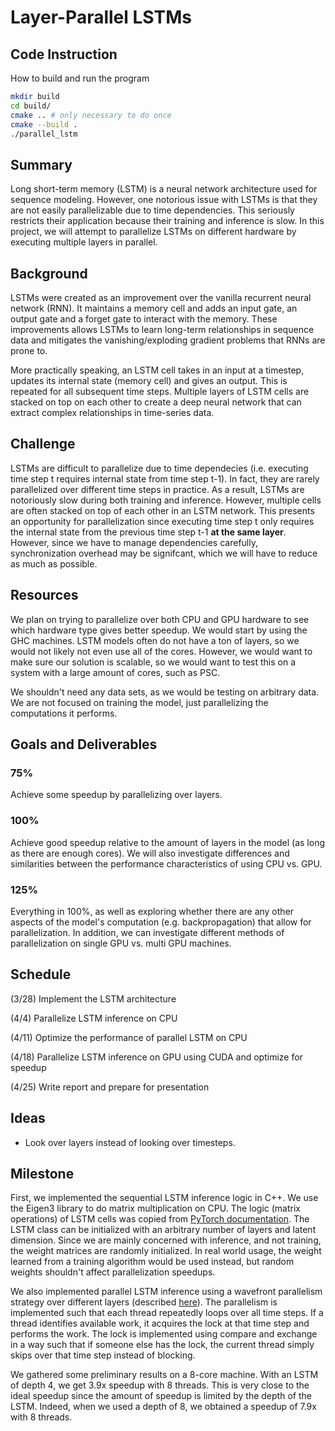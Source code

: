 # Layer-Parallel LSTMs

## Code Instruction

How to build and run the program

```bash
mkdir build
cd build/
cmake .. # only necessary to do once
cmake --build .
./parallel_lstm
```

## Summary

Long short-term memory (LSTM) is a neural network architecture used for sequence modeling. However, one notorious issue with LSTMs is that they are not easily parallelizable due to time dependencies. This seriously restricts their application because their training and inference is slow. In this project, we will attempt to parallelize LSTMs on different hardware by executing multiple layers in parallel.

## Background

LSTMs were created as an improvement over the vanilla recurrent neural network (RNN). It maintains a memory cell and adds an input gate, an output gate and a forget gate to interact with the memory. These improvements allows LSTMs to learn long-term relationships in sequence data and mitigates the vanishing/exploding gradient problems that RNNs are prone to.

More practically speaking, an LSTM cell takes in an input at a timestep, updates its internal state (memory cell) and gives an output. This is repeated for all subsequent time steps. Multiple layers of LSTM cells are stacked on top on each other to create a deep neural network that can extract complex relationships in time-series data.

## Challenge

LSTMs are difficult to parallelize due to time dependecies (i.e. executing time step t requires internal state from time step t-1). In fact, they are rarely parallelized over different time steps in practice. As a result, LSTMs are notoriously slow during both training and inference. However, multiple cells are often stacked on top of each other in an LSTM network. This presents an opportunity for parallelization since executing time step t only requires the internal state from the previous time step t-1 **at the same layer**. However, since we have to manage dependencies carefully, synchronization overhead may be signifcant, which we will have to reduce as much as possible.

## Resources

We plan on trying to parallelize over both CPU and GPU hardware to see which hardware type gives better speedup. We would start by using the GHC machines. LSTM models often do not have a ton of layers, so we would not likely not even use all of the cores. However, we would want to make sure our solution is scalable, so we would want to test this on a system with a large amount of cores, such as PSC.

We shouldn't need any data sets, as we would be testing on arbitrary data. We are not focused on training the model, just parallelizing the computations it performs.

## Goals and Deliverables

### 75%
Achieve some speedup by parallelizing over layers.

### 100%
Achieve good speedup relative to the amount of layers in the model (as long as there are enough cores). We will also investigate differences and similarities between the performance characteristics of using CPU vs. GPU.

### 125%
Everything in 100%, as well as exploring whether there are any other aspects of the model's computation (e.g. backpropagation) that allow for parallelization. In addition, we can investigate different methods of parallelization on single GPU vs. multi GPU machines.


## Schedule

(3/28) Implement the LSTM architecture

(4/4) Parallelize LSTM inference on CPU

(4/11) Optimize the performance of parallel LSTM on CPU

(4/18) Parallelize LSTM inference on GPU using CUDA and optimize for speedup

(4/25) Write report and prepare for presentation


## Ideas
- Look over layers instead of looking over timesteps.

## Milestone

First, we implemented the sequential LSTM inference logic in C++.
We use the Eigen3 library to do matrix multiplication on CPU.
The logic (matrix operations) of LSTM cells was copied from [PyTorch documentation](https://pytorch.org/docs/stable/generated/torch.nn.LSTM.html).
The LSTM class can be initialized with an arbitrary number of layers and latent dimension.
Since we are mainly concerned with inference, and not training, the weight matrices are randomly initialized. 
In real world usage, the weight learned from a training algorithm would be used instead, but random weights shouldn't affect parallelization speedups.

We also implemented parallel LSTM inference using a wavefront parallelism strategy over different layers (described [here](https://developer.nvidia.com/blog/optimizing-recurrent-neural-networks-cudnn-5/)).
The parallelism is implemented such that each thread repeatedly loops over all time steps.
If a thread identifies available work, it acquires the lock at that time step and performs the work.
The lock is implemented using compare and exchange in a way such that if someone else has the lock, the current thread simply skips over that time step instead of blocking.

We gathered some preliminary results on a 8-core machine.
With an LSTM of depth 4, we get 3.9x speedup with 8 threads.
This is very close to the ideal speedup since the amount of speedup is limited by the depth of the LSTM.
Indeed, when we used a depth of 8, we obtained a speedup of 7.9x with 8 threads.
